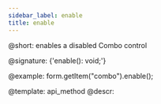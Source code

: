 ```yaml
---
sidebar_label: enable
title: enable
---          
```


@short: enables a disabled Combo control

@signature: {'enable(): void;'}

@example:
form.getItem("combo").enable();


@template: api_method
@descr:


